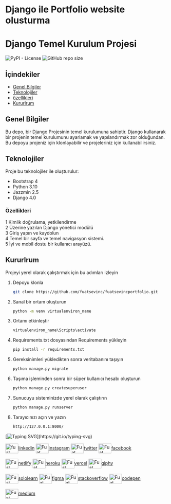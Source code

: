 
# Django ile Portfolio website olusturma


# Django Temel Kurulum Projesi

![PyPI - License](https://img.shields.io/pypi/l/Django?color=success&label=License%20Info)
![GitHub repo size](https://img.shields.io/github/repo-size/tamaraiselvan/Base-django-project-Setup?label=Source%20code%20Size)




## İçindekiler
* [Genel Bilgiler](#genel-bilgiler)
* [Teknolojiler](#teknolojiler)
* [özellikleri](#özellikleri)
* [Kururlrum](#kururlrum)

## Genel Bilgiler
Bu depo, bir Django Projesinin temel kurulumuna sahiptir. Django kullanarak bir projenin temel kurulumunu ayarlamak ve yapılandırmak zor olduğundan. Bu depoyu projeniz için klonlayabilir ve projeleriniz için kullanabilirsiniz.


## Teknolojiler
Proje bu teknolojiler ile oluşturulur:
* Bootstrap 4
* Python 3.10
* Jazzmin 2.5
* Django 4.0

### Özellikleri
1 Kimlik doğrulama, yetkilendirme <br>
2 Üzerine yazılan Django yönetici modülü <br>
3 Giriş yapın ve kaydolun <br>
4 Temel bir sayfa ve temel navigasyon sistemi. <br>
5 İyi ve mobil dostu bir kullanıcı arayüzü. <br>

## Kururlrum

Projeyi yerel olarak çalıştırmak için bu adımları izleyin

1. Depoyu klonla
   ```sh
   git clone https://github.com/fuatsevinc/fuatsevincportfolio.git
   ```
2. Sanal bir ortam oluşturun
   ```sh
   python -m venv virtualenviron_name
   ```
3. Ortamı etkinleştir
   ```sh
   virtualenviron_name\Scripts\activate
   ```
4. Requirements.txt dosyasından Requirements yükleyin
   ```sh
   pip install -r requirements.txt
   ```
5. Gereksinimleri yükledikten sonra veritabanını taşıyın
   ```sh
   python manage.py migrate
   ```
6. Taşıma işleminden sonra bir süper kullanıcı hesabı oluşturun
   ```sh
   python manage.py createsuperuser
   ```
7. Sunucuyu sisteminizde yerel olarak çalıştırın
   ```sh
   python manage.py runserver
   ```
8. Tarayıcınızı açın ve yazın
   ```sh
   http://127.0.0.1:8000/
   ```



[![Typing SVG](https://readme-typing-svg.herokuapp.com?font=Timmana&size=30&duration=6000&color=F74747&center=true&vCenter=true&lines=%F0%9F%94%97+Connect+with+me...)](https://git.io/typing-svg)
<p align="left">
  <a href="https://www.linkedin.com/in/fuat-sevin%C3%A7-6a7969217/" target="blank"><img align="center" src="https://raw.githubusercontent.com/rahuldkjain/github-profile-readme-generator/master/src/images/icons/Social/linked-in-alt.svg" alt="fuat sevinc" height="30" width="40" />linkedin</a>
  <a href="https://www.instagram.com/fuatsevinc66/" target="blank"><img align="center" src="https://cdn.jsdelivr.net/npm/simple-icons@3.0.1/icons/instagram.svg" alt="Fuat Sevinc" height="30" width="40" />instagram</a>
  <a href="https://twitter.com/FuatSevinc_" target="blank"><img align="center" src="https://cdn.jsdelivr.net/npm/simple-icons@3.0.1/icons/twitter.svg" alt="Fuat Sevinc" height="30" width="40" />twitter</a>
  <a href="https://www.facebook.com/profile.php?id=100077565006458" target="blank"><img align="center" src="https://cdn.jsdelivr.net/npm/simple-icons@3.0.1/icons/facebook.svg" alt="Fuat Sevinc" height="30" width="40" />facebook</a>
  <br><br>
  <a href="https://app.netlify.com/teams/fuatsevinc/overview" target="blank"><img align="center" src="https://cdn.jsdelivr.net/npm/simple-icons@3.0.1/icons/netlify.svg" alt="Fuat Sevinc" height="30" width="40" />netlify</a>
  <a href="https://dashboard.heroku.com/pipelines/f9266513-11f3-4f2f-8cb2-bc0e5524a448" target="blank"><img align="center" src="https://cdn.jsdelivr.net/npm/simple-icons@3.0.1/icons/heroku.svg" alt="Fuat Sevinc" height="30" width="40" />heroku</a>
<a href="https://vercel.com/fuatsevinc/react-language-cards/3AphSL7k8qN2rm4oAUpnY3xXVuU5" target="blank"><img align="center" src="https://cdn.jsdelivr.net/npm/simple-icons@3.0.1/icons/vercel.svg" alt="Fuat Sevinc" height="30" width="40" />vercel</a>
<a href="https://giphy.com/channel/fuatsevinc" target="blank"><img align="center" src="https://cdn.jsdelivr.net/npm/simple-icons@7.5.0/icons/giphy.svg" alt="Fuat Sevinc" height="30" width="40" />giphy</a>
<br><br>
<a href="https://www.sololearn.com/profile/26360624" target="blank"><img align="center" src="https://cdn.jsdelivr.net/npm/simple-icons@7.5.0/icons/sololearn.svg" alt="Fuat Sevinc" height="30" width="40" />sololearn</a>
    <a href="https://www.figma.com/files/recent?fuid=1043526402029891500" target="blank"><img align="center" src="https://cdn.jsdelivr.net/npm/simple-icons@7.5.0/icons/figma.svg" alt="Fuat Sevinc" height="30" width="40" />figma</a>
    <a href="https://stackoverflow.com/users/19882912/fuatsevinc" target="blank"><img align="center" src="https://cdn.jsdelivr.net/npm/simple-icons@7.5.0/icons/stackoverflow.svg" alt="Fuat Sevinc" height="30" width="40" />stackoverflow</a>
<a href="https://codepen.io/fuatsevinc" target="blank"><img align="center" src="https://cdn.jsdelivr.net/npm/simple-icons@3.0.1/icons/codepen.svg" alt="Fuat Sevinc" height="30" width="40" />codepen</a>
<br><br>
<a href="https://medium.com/@fuatsevin" target="blank"><img align="center" src="https://cdn.jsdelivr.net/npm/simple-icons@7.5.0/icons/medium.svg" alt="Fuat Sevinc" height="30" width="40" />medium</a>

